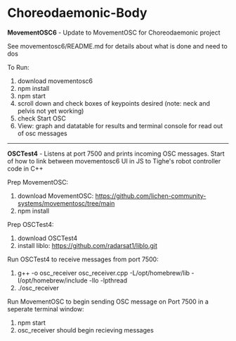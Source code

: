 # Choreodaemonic-Body

**MovementOSC6** - Update to MovementOSC for Choreodaemonic project

See movementosc6/README.md for details about what is done and need to dos 

To Run: 
1) download movementosc6
2) npm install
3) npm start
4) scroll down and check boxes of keypoints desired (note: neck and pelvis not yet working)
5) check Start OSC
6) View: graph and datatable for results and terminal console for read out of osc messages 

-----------------

**OSCTest4** - Listens at port 7500 and prints incoming OSC messages. Start of how to link between movementosc6 UI in JS to Tighe's robot controller code in C++

Prep MovementOSC:
1) download MovementOSC: https://github.com/lichen-community-systems/movementosc/tree/main 
2) npm install

Prep OSCTest4:
1) download OSCTest4
2) install liblo: https://github.com/radarsat1/liblo.git

Run OSCTest4 to receive messages from port 7500:
1) g++ -o osc_receiver osc_receiver.cpp -L/opt/homebrew/lib -I/opt/homebrew/include -llo -lpthread
2) ./osc_receiver

Run MovementOSC to begin sending OSC message on Port 7500 in a seperate terminal window:
1) npm start
2) osc_receiver should begin recieving messages

